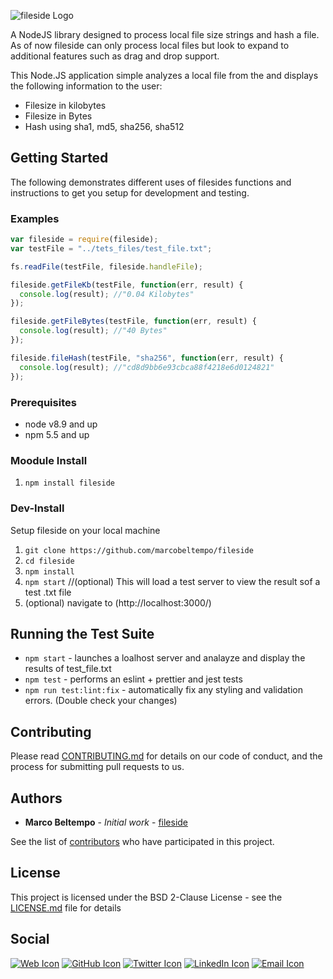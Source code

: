 
![fileside Logo](https://www.marcobeltempo.com/wp-content/uploads/2017/12/filesidelogo.png)

A NodeJS library designed to process local file size strings and hash a file. As of now fileside can only process local files but look to expand to additional features such as drag and drop support.

This Node.JS application simple analyzes a local file from the and displays the following information to the user:
* Filesize in kilobytes
* Filesize in Bytes
* Hash using sha1, md5, sha256, sha512

## Getting Started

The following demonstrates different uses of filesides functions and instructions to get you setup for development and testing. 

### Examples

```javascript
var fileside = require(fileside);
var testFile = "../tets_files/test_file.txt";

fs.readFile(testFile, fileside.handleFile);

fileside.getFileKb(testFile, function(err, result) {
  console.log(result); //"0.04 Kilobytes"
});

fileside.getFileBytes(testFile, function(err, result) {
  console.log(result); //"40 Bytes"
});

fileside.fileHash(testFile, "sha256", function(err, result) {
  console.log(result); //"cd8d9bb6e93cbca88f4218e6d0124821"
});
```

### Prerequisites

* node v8.9 and up
* npm 5.5 and up

### Moodule Install
1. `npm install fileside` 

### Dev-Install
Setup fileside on your local machine

1. `git clone https://github.com/marcobeltempo/fileside`
2. `cd fileside`
3. `npm install`
4. `npm start` //(optional) This will load a test server to view the result sof a test .txt file
5. (optional) navigate to (http://localhost:3000/)

## Running the Test Suite
* `npm start` - launches a loalhost server and analayze and display the results of test_file.txt
* `npm test` - performs an eslint + prettier and jest tests
* `npm run test:lint:fix` - automatically fix any styling and validation errors. (Double check your changes)

## Contributing

Please read [CONTRIBUTING.md](https://github.com/marcobeltempo/fileside/blob/master/CONTRIBUTING.md) for details on our code of conduct, and the process for submitting pull requests to us.

## Authors

* **Marco Beltempo** - *Initial work* - [fileside](https://github.com/marcobeltempo/fileside)

See the list of [contributors](https://github.com/marcobeltempo/fileside/contributors) who have participated in this project.

## License

This project is licensed under the BSD 2-Clause License - see the [LICENSE.md](LICENSE.md) file for details

## Social

[![Web Icon](https://cdn1.iconfinder.com/data/icons/CrystalClear/32x32/apps/package_network.png)](https://www.marcobeltempo.com/)
[![GitHub Icon](https://cdn4.iconfinder.com/data/icons/ionicons/512/icon-social-github-32.png)](https://github.com/marcobeltempo)
[![Twitter Icon](https://cdn3.iconfinder.com/data/icons/free-social-icons/67/twitter_circle_color-32.png)](https://twitter.com/marco_beltempo)
[![LinkedIn Icon](https://cdn3.iconfinder.com/data/icons/free-social-icons/67/linkedin_circle_color-32.png)](https://www.linkedin.com/in/marcobeltempo/)
[![Email Icon](https://cdn4.iconfinder.com/data/icons/miu-flat-social/60/mail-32.png)](mailto:marco.beltempo@gmail.com)
